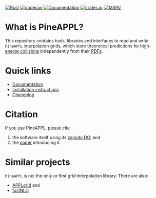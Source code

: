 [![Rust](https://github.com/N3PDF/pineappl/workflows/Rust/badge.svg)](https://github.com/N3PDF/pineappl/actions?query=workflow%3ARust)
[![codecov](https://codecov.io/gh/N3PDF/pineappl/branch/master/graph/badge.svg)](https://codecov.io/gh/N3PDF/pineappl)
[![Documentation](https://docs.rs/pineappl/badge.svg)](https://docs.rs/pineappl)
[![crates.io](https://img.shields.io/crates/v/pineappl.svg)](https://crates.io/crates/pineappl)
[![MSRV](https://img.shields.io/badge/Rust-1.56+-lightgray.svg)](https://github.com/N3PDF/pineappl/blob/master/docs/installation.md)

# What is PineAPPL?

This repository contains tools, libraries and interfaces to read and write
`PineAPPL` interpolation grids, which store theoretical predictions for
[high-energy collisions] independently from their [PDFs].

[high-energy collisions]: https://en.wikipedia.org/wiki/Particle_physics
[PDFs]: https://en.wikipedia.org/wiki/Parton_(particle_physics)#Parton_distribution_functions

# Quick links

- [Documentation](docs/README.md)
- [Installation instructions](docs/installation.md)
- [Changelog](CHANGELOG.md)

# Citation

If you use PineAPPL, please cite

1. the software itself using its [zenodo DOI] and
2. the [paper] introducing it.

[zenodo DOI]: https://zenodo.org/badge/latestdoi/248306479
[paper]: https://inspirehep.net/literature/1814432

# Similar projects

`PineAPPL` is not the only or first grid interpolation library. There are also:

- [APPLgrid](https://applgrid.hepforge.org/) and
- [fastNLO](https://fastnlo.hepforge.org/).

